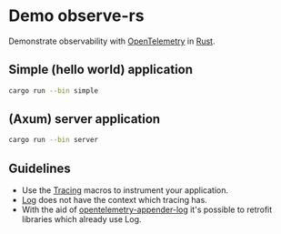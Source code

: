 # Demo observe-rs

Demonstrate observability with [OpenTelemetry](https://opentelemetry.io/) in [Rust](https://www.rust-lang.org/).

## Simple (hello world) application

```bash
cargo run --bin simple
```

## (Axum) server application

```bash
cargo run --bin server
```

## Guidelines

* Use the [Tracing](https://github.com/tokio-rs/tracing) macros to instrument your application.
* [Log](https://docs.rs/log/latest/log/) does not have the context which tracing has.
* With the aid of [opentelemetry-appender-log](https://crates.io/crates/opentelemetry-appender-log) it's possible to retrofit libraries which already use Log.

